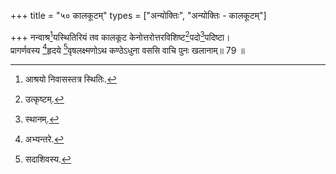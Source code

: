 +++
title = "५० कालकूटम्"
types = ["अन्योक्तिः", "अन्योक्तिः - कालकूटम्"]

+++
नन्वाश्र[^3]यस्थितिरियं तव कालकूट केनोत्तरोत्तरविशिष्ट[^4]पदो[^5]पदिष्टा।  
प्रागर्णवस्य [^6]हृदये [^7]वृषलक्ष्मणोऽथ कण्ठेऽधुना वससि वाचि पुनः खलानाम्॥ 79 ॥  
  
[^3]: आश्रयो निवासस्तत्र स्थितिः.

[^4]: उत्कृष्टम्.

[^5]: स्थानम्.

[^6]: अभ्यन्तरे.

[^7]: सदाशिवस्य.
